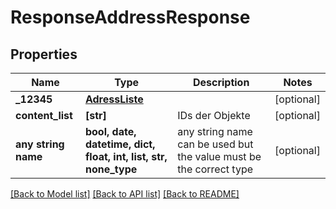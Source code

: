 # ResponseAddressResponse


## Properties
Name | Type | Description | Notes
------------ | ------------- | ------------- | -------------
**_12345** | [**AdressListe**](AdressListe.md) |  | [optional] 
**content_list** | **[str]** | IDs der Objekte | [optional] 
**any string name** | **bool, date, datetime, dict, float, int, list, str, none_type** | any string name can be used but the value must be the correct type | [optional]

[[Back to Model list]](../README.md#documentation-for-models) [[Back to API list]](../README.md#documentation-for-api-endpoints) [[Back to README]](../README.md)


